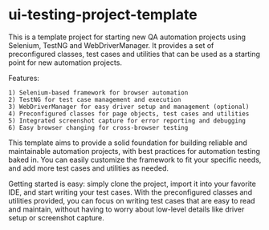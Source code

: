 # ui-testing-project-template

This is a template project for starting new QA automation projects using Selenium, TestNG and WebDriverManager. It
provides a set of preconfigured classes, test cases and utilities that can be used as a starting point for new
automation projects.

Features:

    1) Selenium-based framework for browser automation
    2) TestNG for test case management and execution
    3) WebDriverManager for easy driver setup and management (optional)
    4) Preconfigured classes for page objects, test cases and utilities
    5) Integrated screenshot capture for error reporting and debugging
    6) Easy browser changing for cross-browser testing

This template aims to provide a solid foundation for building reliable and maintainable automation projects, with best
practices for automation testing baked in. You can easily customize the framework to fit your specific needs, and add
more test cases and utilities as needed.

Getting started is easy: simply clone the project, import it into your favorite IDE, and start writing your test cases.
With the preconfigured classes and utilities provided, you can focus on writing test cases that are easy to read and
maintain, without having to worry about low-level details like driver setup or screenshot capture.
